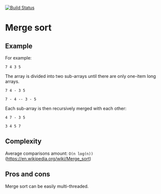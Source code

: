 [![Build Status](https://travis-ci.org/jean553/merge-sort.svg?branch=master)](https://travis-ci.org/jean553/merge-sort)

# Merge sort

## Example

For example:

```
7 4 3 5
```

The array is divided into two sub-arrays until there are only one-item long arrays.

```
7 4 - 3 5
```

```
7 - 4 -- 3 - 5
```

Each sub-array is then recursively merged with each other:

```
4 7 - 3 5
```

```
3 4 5 7
```

## Complexity

Average comparisons amount: `O(n log(n))`
(https://en.wikipedia.org/wiki/Merge_sort)

## Pros and cons

Merge sort can be easily multi-threaded.
